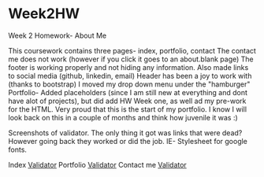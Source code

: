 # Week2HW
Week 2 Homework- About Me

This coursework contains three pages- index, portfolio, contact
The contact me does not work (however if you click it goes to an about.blank page) 
The footer is working properly and not hiding any information. Also made links to social media (github, linkedin, email)
Header has been a joy to work with (thanks to bootstrap) I moved my drop down menu under the "hamburger"
Portfolio- Added placeholders (since I am still new at everything and dont have alot of projects), but did add HW Week one, as well ad my pre-work for the HTML.
Very proud that this is the start of my portfolio. I know I will look back on this in a couple of months and think how juvenile it was :)

Screenshots of validator. The only thing it got was links that were dead? However going back they worked or did the job. IE- Stylesheet for google fonts. 

Index [Validator](https://github.com/jlw429/PortfolioHW2/blob/main/assets/W3C%20Link%20Checker%20%20https%20%20%20jlw429.github.io%20PortfolioHW2%20index.html.png)
Portfolio [Validator](https://github.com/jlw429/PortfolioHW2/blob/main/assets/W3C%20Link%20Checker%20%20https%20%20%20jlw429.github.io%20PortfolioHW2%20portfolio.html.png)
Contact me [Validator](https://github.com/jlw429/PortfolioHW2/blob/main/assets/W3C%20Link%20Checker%20%20https%20%20%20jlw429.github.io%20PortfolioHW2%20contact.html.png)

